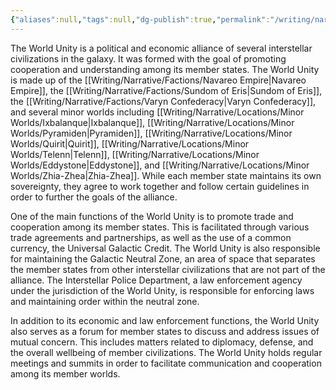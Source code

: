 ```yaml
---
{"aliases":null,"tags":null,"dg-publish":true,"permalink":"/writing/narrative/factions/the-world-unity/","dgPassFrontmatter":true}
---
```


The World Unity is a political and economic alliance of several interstellar civilizations in the galaxy. It was formed with the goal of promoting cooperation and understanding among its member states. The World Unity is made up of the [[Writing/Narrative/Factions/Navareo Empire\|Navareo Empire]], the [[Writing/Narrative/Factions/Sundom of Eris\|Sundom of Eris]], the [[Writing/Narrative/Factions/Varyn Confederacy\|Varyn Confederacy]], and several minor worlds including [[Writing/Narrative/Locations/Minor Worlds/Ixbalanque\|Ixbalanque]], [[Writing/Narrative/Locations/Minor Worlds/Pyramiden\|Pyramiden]], [[Writing/Narrative/Locations/Minor Worlds/Quirit\|Quirit]], [[Writing/Narrative/Locations/Minor Worlds/Telenn\|Telenn]], [[Writing/Narrative/Locations/Minor Worlds/Eddystone\|Eddystone]], and [[Writing/Narrative/Locations/Minor Worlds/Zhia-Zhea\|Zhia-Zhea]]. While each member state maintains its own sovereignty, they agree to work together and follow certain guidelines in order to further the goals of the alliance.

One of the main functions of the World Unity is to promote trade and cooperation among its member states. This is facilitated through various trade agreements and partnerships, as well as the use of a common currency, the Universal Galactic Credit. The World Unity is also responsible for maintaining the Galactic Neutral Zone, an area of space that separates the member states from other interstellar civilizations that are not part of the alliance. The Interstellar Police Department, a law enforcement agency under the jurisdiction of the World Unity, is responsible for enforcing laws and maintaining order within the neutral zone.

In addition to its economic and law enforcement functions, the World Unity also serves as a forum for member states to discuss and address issues of mutual concern. This includes matters related to diplomacy, defense, and the overall wellbeing of member civilizations. The World Unity holds regular meetings and summits in order to facilitate communication and cooperation among its member worlds.